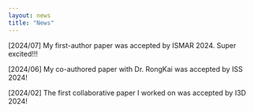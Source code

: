 ```yaml
---
layout: news
title: "News"
---
```


\[2024/07] My first-author paper was accepted by ISMAR 2024. Super excited!!!

\[2024/06] My co-authored paper with Dr. RongKai was accepted by ISS 2024!

\[2024/02] The first collaborative paper I worked on was accepted by I3D 2024!

